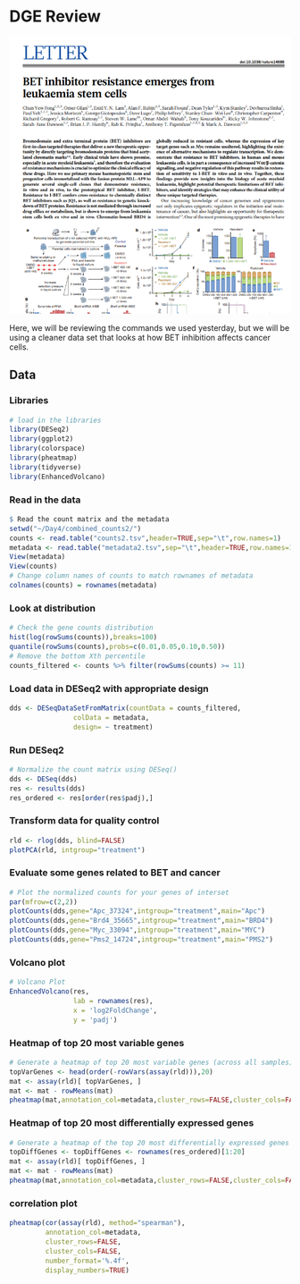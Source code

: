 # DGE Review

<img src="../img/jq1_bet.png" width="800">

Here, we will be reviewing the commands we used yesterday, but we will be using a cleaner data set that looks at how BET inhibition affects cancer cells. 

## Data

### Libraries 
```R
# load in the libraries
library(DESeq2)
library(ggplot2)
library(colorspace)
library(pheatmap)
library(tidyverse)
library(EnhancedVolcano)
```

### Read in the data
```R
$ Read the count matrix and the metadata
setwd("~/Day4/combined_counts2/")
counts <- read.table("counts2.tsv",header=TRUE,sep="\t",row.names=1)
metadata <- read.table("metadata2.tsv",sep="\t",header=TRUE,row.names=1)
View(metadata)
View(counts)
# Change column names of counts to match rownames of metadata
colnames(counts) = rownames(metadata)
```

### Look at distribution
```R
# Check the gene counts distribution
hist(log(rowSums(counts)),breaks=100)
quantile(rowSums(counts),probs=c(0.01,0.05,0.10,0.50))
# Remove the bottom Xth percentile
counts_filtered <- counts %>% filter(rowSums(counts) >= 11)
```

### Load data in DESeq2 with appropriate design 
```R
dds <- DESeqDataSetFromMatrix(countData = counts_filtered,
				colData = metadata,
				design= ~ treatment)
```

### Run DESeq2
```R
# Normalize the count matrix using DESeq()
dds <- DESeq(dds)
res <- results(dds)
res_ordered <- res[order(res$padj),]
```

### Transform data for quality control
```R
rld <- rlog(dds, blind=FALSE)
plotPCA(rld, intgroup="treatment")
```

### Evaluate some genes related to BET and cancer
```R
# Plot the normalized counts for your genes of interset
par(mfrow=c(2,2))
plotCounts(dds,gene="Apc_37324",intgroup="treatment",main="Apc")
plotCounts(dds,gene="Brd4_35665",intgroup="treatment",main="BRD4")
plotCounts(dds,gene="Myc_33094",intgroup="treatment",main="MYC")
plotCounts(dds,gene="Pms2_14724",intgroup="treatment",main="PMS2")
```

### Volcano plot 
```R
# Volcano Plot
EnhancedVolcano(res,
                lab = rownames(res),
                x = 'log2FoldChange',
                y = 'padj')
```

### Heatmap of top 20 most variable genes
```R
# Generate a heatmap of top 20 most variable genes (across all samples)
topVarGenes <- head(order(-rowVars(assay(rld))),20)
mat <- assay(rld)[ topVarGenes, ]
mat <- mat - rowMeans(mat)
pheatmap(mat,annotation_col=metadata,cluster_rows=FALSE,cluster_cols=FALSE, show_rownames=FALSE)
```

### Heatmap of top 20 most differentially expressed genes
```R
# Generate a heatmap of the top 20 most differentially expressed genes
topDiffGenes <- topDiffGenes <- rownames(res_ordered)[1:20]
mat <- assay(rld)[ topDiffGenes, ]
mat <- mat - rowMeans(mat)
pheatmap(mat,annotation_col=metadata,cluster_rows=FALSE,cluster_cols=FALSE, show_rownames=FALSE)
```

### correlation plot
```R
pheatmap(cor(assay(rld), method="spearman"),
         annotation_col=metadata,
         cluster_rows=FALSE,
         cluster_cols=FALSE,
         number_format='%.4f',
         display_numbers=TRUE)
```
